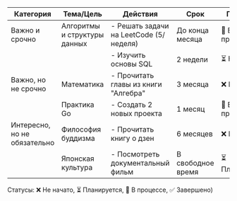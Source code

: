 | **Категория**                | **Тема/Цель**                | **Действия**                           | **Срок**          | **Прогресс**  |
| ---------------------------- | ---------------------------- | -------------------------------------- | ----------------- | ------------- |
| Важно и срочно               | Алгоритмы и структуры данных | - Решать задачи на LeetCode (5/неделя) | До конца месяца   | 🔄 В процессе |
|                              |                              | - Изучить основы SQL                   | 2 недели          | ⏳ Начато      |
| Важно, но не срочно          | Математика                   | - Прочитать главы из книги "Алгебра"   | 3 месяца          | ❌ Не начато   |
|                              | Практика Go                  | - Создать 2 новых проекта              | 1 месяц           | 🔄 В процессе |
| Интересно, но не обязательно | Философия буддизма           | - Прочитать книгу о дзен               | 6 месяцев         | ❌ Не начато   |
|                              | Японская культура            | - Посмотреть документальный фильм      | В свободное время | ⏳ Планируется |












Статусы:
❌ Не начато, ⏳ Планируется, 🔄 В процессе, ✅ Завершено)